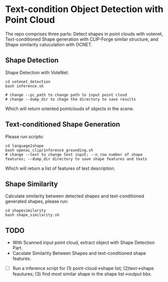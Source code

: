 # Text-condition Object Detection with Point Cloud
The repo comprises three parts: Detect shapes in point clouds with votenet, Text-conditioned Shape generation with CLIP-Forge similar structure, and Shape similarity caluculation with OCNET.

## Shape Detection
Shape Detection with VoteNet:
```
cd votenet_detection
bash inference.sh

# change --pc_path to change path to input point cloud
# change --dump_dir to chage the directory to save results
```
Which will return oriented pointclouds of objects in the scene.

## Text-conditioned Shape Generation
Please run scripts:
```
cd language2shape
bash openai_clip/inference_grounding.sh
# change --text to change text input; --n_row number of shape features; --dump_dir directory to save shape features and texts
```
Which will return a list of features of text description.

## Shape Similarity
Calculate similarity between detected shapes and text-conditioned generated shapes, please run:

```
cd shapesimilarity
bash shape_similarity.sh
```

## TODO
-  With Scanned input point cloud, extract object with Shape Detection Part.
-  Caculate Similarity Between Shapes and text-conditioned shape features.
- [ ] Run a inference script for (1) point-cloud->shape list; (2)text->shape feautures; (3) find most similar shape in the shape list->output bbx.